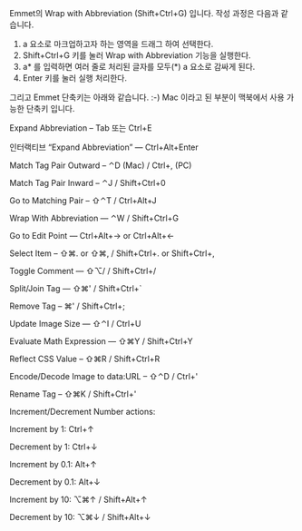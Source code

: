 Emmet의 Wrap with Abbreviation (Shift+Ctrl+G) 입니다.
작성 과정은 다음과 같습니다.

1. a 요소로 마크업하고자 하는 영역을 드래그 하여 선택한다.
2. Shift+Ctrl+G 키를 눌러 Wrap with Abbreviation 기능을 실행한다.
3. a* 를 입력하면 여러 줄로 처리된 글자를 모두(*) a 요소로 감싸게 된다.
4. Enter 키를 눌러 실행 처리한다.


그리고 Emmet 단축키는 아래와 같습니다. :-)
Mac 이라고 된 부분이 맥북에서 사용 가능한 단축키 입니다.


Expand Abbreviation – Tab 또는 Ctrl+E

인터랙티브 “Expand Abbreviation” — Ctrl+Alt+Enter

Match Tag Pair Outward – ⌃D (Mac) / Ctrl+, (PC)

Match Tag Pair Inward – ⌃J / Shift+Ctrl+0

Go to Matching Pair – ⇧⌃T / Ctrl+Alt+J

Wrap With Abbreviation — ⌃W / Shift+Ctrl+G

Go to Edit Point — Ctrl+Alt+→ or Ctrl+Alt+←

Select Item – ⇧⌘. or ⇧⌘, / Shift+Ctrl+. or Shift+Ctrl+,

Toggle Comment — ⇧⌥/ / Shift+Ctrl+/

Split/Join Tag — ⇧⌘' / Shift+Ctrl+`

Remove Tag – ⌘' / Shift+Ctrl+;

Update Image Size — ⇧⌃I / Ctrl+U

Evaluate Math Expression — ⇧⌘Y / Shift+Ctrl+Y

Reflect CSS Value – ⇧⌘R / Shift+Ctrl+R

Encode/Decode Image to data:URL – ⇧⌃D / Ctrl+'

Rename Tag – ⇧⌘K / Shift+Ctrl+'

Increment/Decrement Number actions:

Increment by 1: Ctrl+↑

Decrement by 1: Ctrl+↓

Increment by 0.1: Alt+↑

Decrement by 0.1: Alt+↓

Increment by 10: ⌥⌘↑ / Shift+Alt+↑

Decrement by 10: ⌥⌘↓ / Shift+Alt+↓